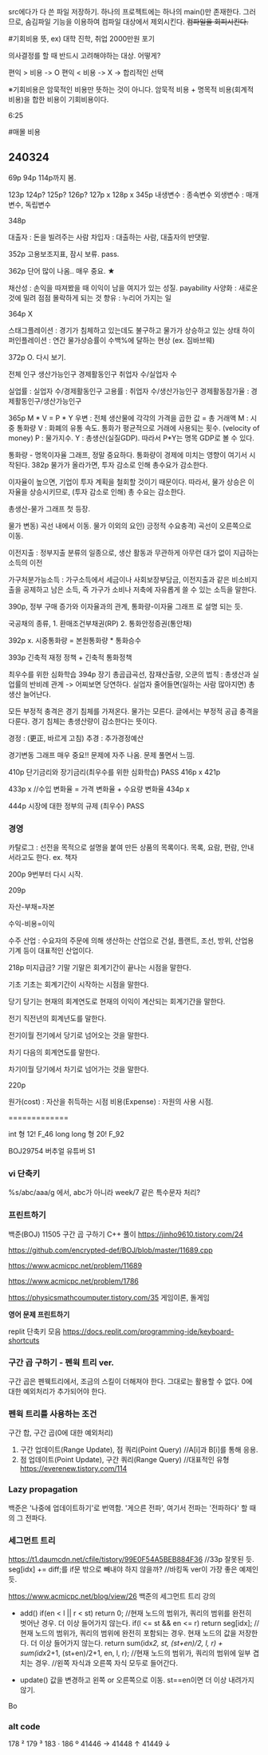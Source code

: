 src에다가 다 쓴 파일 저장하기.
하나의 프로젝트에는 하나의 main()만 존재한다.
그러므로, 숨김파일 기능을 이용하여 컴파일 대상에서 제외시킨다.
~~컴파일을 회피시킨다.~~

#기회비용
뜻,
ex) 대학 진학, 취업 2000만원 포기

의사결정를 할 때 반드시 고려해야하는 대상.
어떻게?

편익 > 비용 -> O
편익 < 비용 -> X
-> 합리적인 선택

※기회비용은 암묵적인 비용만 뜻하는 것이 아니다.
암묵적 비용 + 명목적 비용(회계적 비용)을 합한 비용이 기회비용이다.

6:25

#매몰 비용

## 240324

69p 94p
114p까지 봄.

123p 124p? 125p? 126p? 127p x 128p x
345p
내생변수 : 종속변수
외생변수 : 매개변수, 독립변수

348p

대출자 : 돈을 빌려주는 사람
차입자 : 대출하는 사람, 대출자의 반댓말.

352p 고용보조지표, 잠시 보류. pass.

362p 단어 많이 나옴.. 매우 중요. ★

채산성 : 손익을 따져봤을 때 이익이 남을 여지가 있는 성질. payability
사양화 : 새로운 것에 밀려 점점 몰락하게 되는 것
향유 : 누리어 가지는 일

364p X

스태그플레이션 : 경기가 침체하고 있는데도 불구하고 물가가 상승하고 있는 상태
하이퍼인플레이션 : 연간 물가상승률이 수백%에 달하는 현상 (ex. 짐바브웨)

372p O. 다시 보기.

전체 인구
생산가능인구
경제활동인구
취업자 수/실업자 수


실업률 : 실업자 수/경제활동인구
고용률 : 취업자 수/생산가능인구
경제활동참가율 : 경제활동인구/생산가능인구



365p
M * V = P * Y
우변 : 전체 생산물에 각각의 가격을 곱한 값 = 총 거래액
M : 시중 통화량
V : 화폐의 유통 속도. 통화가 평균적으로 거래에 사용되는 횟수. (velocity of money)
P : 물가지수.
Y : 총생산(실질GDP). 따라서 P*Y는 명목 GDP로 볼 수 있다.

통화량 - 명목이자율 그래프, 정말 중요하다. 통화량이 경제에 미치는 영향이 여기서 시작된다.
382p 물가가 올라가면, 투자 감소로 인해 총수요가 감소한다.


이자율이 높으면, 기업이 투자 계획을 철회할 것이기 때문이다.
따라서, 물가 상승은 이자율을 상승시키므로, (투자 감소로 인해)  총 수요는 감소한다.

총생산-물가 그래프 첫 등장.

물가 변동) 곡선 내에서 이동.
물가 이외의 요인) 
	긍정적 수요충격)
		곡선이 오른쪽으로 이동.

이전지출 : 정부지출 분류의 일종으로, 생산 활동과 무관하게 아무런 대가 없이 지급하는 소득의 이전

가구처분가능소득 : 가구소득에서 세금이나 사회보장부담금, 이전지출과 같은 비소비지출을 공제하고 남은 소득, 즉 가구가 소비나 저축에 자유롭게 쓸 수 있는 소득을 말한다.

390p, 정부 구매 증가와 이자율과의 관계, 통화량-이자율 그래프 로 설명 되는 듯.

국공채의 종류, 1. 환매조건부채권(RP) 2. 통화안정증권(통안채)

392p x. 시중통화량 = 본원통화량 * 통화승수

393p 긴축적 재정 정책 + 긴축적 통화정책

최우수를 위한 심화학습
394p 장기 총곱급곡선, 잠재산출량,
오쿤의 법칙 : 총생산과 실업률의 반비례 관계
-> 어찌보면 당연하다. 실업자 줄어들면(일하는 사람 많아지면) 총생산 늘어난다.

모든 부정적 충격은 경기 침체를 가져온다. 물가는 모른다.
글에서는 부정적 공급 충격을 다룬다.
경기 침체는 총생산량이 감소한다는 뜻이다.

경정 : (更正, 바르게 고침)
추경 : 추가경정예산

경기변동 그래프 매우 중요!! 문제에 자주 나옴. 문제 풀면서 느낌.

410p 단기금리와 장기금리(최우수를 위한 심화학습) PASS
416p x
421p

433p x //수입 변화율 = 가격 변화율 + 수요량 변화율
434p x

444p 시장에 대한 정부의 규제 (최우수) PASS


### 경영
카탈로그 : 선전을 목적으로 설명을 붙여 만든 상품의 목록이다. 목록, 요람, 편람, 안내서라고도 한다. ex. 책자

200p 9번부터 다시 시작.

209p

자산-부채=자본

수익-비용=이익

수주 산업 : 수요자의 주문에 의해 생산하는 산업으로 건설, 플랜트, 조선, 방위, 산업용 기계 등이 대표적인 산업이다.

218p 미지급금?
기말
기말은 회계기간이 끝나는 시점을 말한다.

기초
기초는 회계기간이 시작하는 시점을 말한다.

당기
당기는 현재의 회계연도로 현재의 이익이 계산되는 회계기간을 말한다.

전기
직전년의 회계년도를 말한다.

전기이월
전기에서 당기로 넘어오는 것을 말한다.

차기
다음의 회계연도를 말한다.

차기이월
당기에서 차기로 넘어가는 것을 말한다.

220p

원가(cost) : 자산을 취득하는 시점
비용(Expense) : 자원의 사용 시점.

=============

int 형 
	12! 
	F_46
long long 형 
	20! 
	F_92
	
BOJ29754 버추얼 유튜버 S1

### vi 단축키
%s/abc/aaa/g
에서, abc가 아니라 week/7 같은 특수문자 처리?

### 프린트하기
백준(BOJ) 11505 구간 곱 구하기 C++ 풀이
https://jinho9610.tistory.com/24

https://github.com/encrypted-def/BOJ/blob/master/11689.cpp

https://www.acmicpc.net/problem/11689

https://www.acmicpc.net/problem/1786


https://physicsmathcoumputer.tistory.com/35
게임이론, 돌게임

**영어 문제 프린트하기**



replit 단축키 모음
https://docs.replit.com/programming-ide/keyboard-shortcuts


### 구간 곱 구하기 - 펜윅 트리 ver.
구간 곱은 펜웩트리에서, 조금의 스킬이 더해져야 한다. 그대로는 활용할 수 없다.
0에 대한 예외처리가 추가되어야 한다.

### 펜윅 트리를 사용하는 조건
구간 합, 구간 곱(0에 대한 예외처리)
1. 구간 업데이트(Range Update), 점 쿼리(Point Query)	//A[i]과 B[i]를 통해 응용.
2. 점 업데이트(Point Update), 구간 쿼리(Range Query)	//대표적인 유형
https://everenew.tistory.com/114

### Lazy propagation
백준은 '나중에 업데이트하기'로 번역함.
'게으른 전파', 여기서 전파는 '전파하다' 할 때의 그 전파다.

### 세그먼트 트리
https://t1.daumcdn.net/cfile/tistory/99E0F54A5BEB884F36
//33p 잘못된 듯. seg[idx] += diff;를 if문 밖으로 빼내야 하지 않을까?
//바킹독 ver이 가장 좋은 예제인 듯.

https://www.acmicpc.net/blog/view/26
백준의 세그먼트 트리 강의

- add()
if(en < l || r < st) return 0;	//현재 노드의 범위가, 쿼리의 범위를 완전히 벗어난 경우. 더 이상 들어가지 않는다.
if(l <= st && en <= r) return seg[idx];	//현재 노드의 범위가, 쿼리의 범위에 완전히 포함되는 경우. 현재 노드의 값을 저장한다. 더 이상 들어가지 않는다.
return sum(idx*2, st, (st+en)/2, l, r) + sum(idx*2+1, (st+en)/2+1, en, l, r);	//현재 노드의 범위가, 쿼리의 범위에 일부 겹치는 경우.
//왼쪽 자식과 오른쪽 자식 모두로 들어간다.

- update()
값을 변경하고 왼쪽 or 오른쪽으로 이동.
st==en이면 더 이상 내려가지 않기.

Bo

### alt code
178 ²
179 ³
183 ·
186 º
41446 →
41448 ↑
41449 ↓